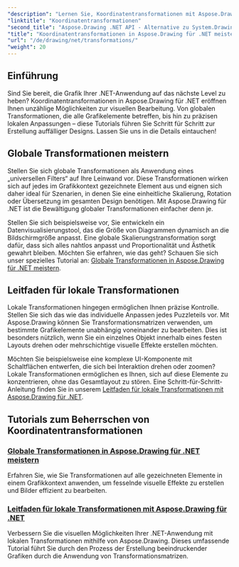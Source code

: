 ```yaml
---
"description": "Lernen Sie, Koordinatentransformationen mit Aspose.Drawing für .NET zu meistern. Entdecken Sie, wie Sie globale und lokale Transformationen für visuelle Exzellenz implementieren."
"linktitle": "Koordinatentransformationen"
"second_title": "Aspose.Drawing .NET API - Alternative zu System.Drawing.Common"
"title": "Koordinatentransformationen in Aspose.Drawing für .NET meistern"
"url": "/de/drawing/net/transformations/"
"weight": 20
---
```


## Einführung

Sind Sie bereit, die Grafik Ihrer .NET-Anwendung auf das nächste Level zu heben? Koordinatentransformationen in Aspose.Drawing für .NET eröffnen Ihnen unzählige Möglichkeiten zur visuellen Bearbeitung. Von globalen Transformationen, die alle Grafikelemente betreffen, bis hin zu präzisen lokalen Anpassungen – diese Tutorials führen Sie Schritt für Schritt zur Erstellung auffälliger Designs. Lassen Sie uns in die Details eintauchen!

## Globale Transformationen meistern

Stellen Sie sich globale Transformationen als Anwendung eines „universellen Filters“ auf Ihre Leinwand vor. Diese Transformationen wirken sich auf jedes im Grafikkontext gezeichnete Element aus und eignen sich daher ideal für Szenarien, in denen Sie eine einheitliche Skalierung, Rotation oder Übersetzung im gesamten Design benötigen. Mit Aspose.Drawing für .NET ist die Bewältigung globaler Transformationen einfacher denn je.

Stellen Sie sich beispielsweise vor, Sie entwickeln ein Datenvisualisierungstool, das die Größe von Diagrammen dynamisch an die Bildschirmgröße anpasst. Eine globale Skalierungstransformation sorgt dafür, dass sich alles nahtlos anpasst und Proportionalität und Ästhetik gewahrt bleiben. Möchten Sie erfahren, wie das geht? Schauen Sie sich unser spezielles Tutorial an: [Globale Transformationen in Aspose.Drawing für .NET meistern](./mastering-global-transformations/).

## Leitfaden für lokale Transformationen

Lokale Transformationen hingegen ermöglichen Ihnen präzise Kontrolle. Stellen Sie sich das wie das individuelle Anpassen jedes Puzzleteils vor. Mit Aspose.Drawing können Sie Transformationsmatrizen verwenden, um bestimmte Grafikelemente unabhängig voneinander zu bearbeiten. Dies ist besonders nützlich, wenn Sie ein einzelnes Objekt innerhalb eines festen Layouts drehen oder mehrschichtige visuelle Effekte erstellen möchten.

Möchten Sie beispielsweise eine komplexe UI-Komponente mit Schaltflächen entwerfen, die sich bei Interaktion drehen oder zoomen? Lokale Transformationen ermöglichen es Ihnen, sich auf diese Elemente zu konzentrieren, ohne das Gesamtlayout zu stören. Eine Schritt-für-Schritt-Anleitung finden Sie in unserem [Leitfaden für lokale Transformationen mit Aspose.Drawing für .NET](./guide-to-local-transformation/).

## Tutorials zum Beherrschen von Koordinatentransformationen
### [Globale Transformationen in Aspose.Drawing für .NET meistern](./mastering-global-transformations/)
Erfahren Sie, wie Sie Transformationen auf alle gezeichneten Elemente in einem Grafikkontext anwenden, um fesselnde visuelle Effekte zu erstellen und Bilder effizient zu bearbeiten.
### [Leitfaden für lokale Transformationen mit Aspose.Drawing für .NET](./guide-to-local-transformation/)
Verbessern Sie die visuellen Möglichkeiten Ihrer .NET-Anwendung mit lokalen Transformationen mithilfe von Aspose.Drawing. Dieses umfassende Tutorial führt Sie durch den Prozess der Erstellung beeindruckender Grafiken durch die Anwendung von Transformationsmatrizen.